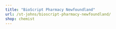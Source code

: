 ```yaml
---
title: "BioScript Pharmacy Newfoundland"
url: /st-johns/bioscript-pharmacy-newfoundland/
shop: chemist
---
```

